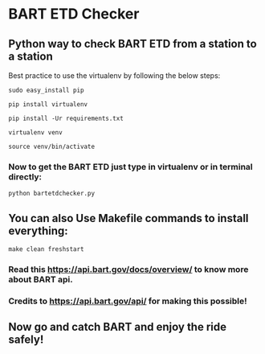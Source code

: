 # BART ETD Checker

## Python way to check BART ETD from a station to a station

Best practice to use the virtualenv by following the below steps:

`sudo easy_install pip`

`pip install virtualenv`

`pip install -Ur requirements.txt`

`virtualenv venv`

`source venv/bin/activate`

### Now to get the BART ETD just type in virtualenv or in terminal directly:

`python bartetdchecker.py`

## You can also Use Makefile commands to install everything:

`make clean freshstart`

### Read this https://api.bart.gov/docs/overview/ to know more about BART api.

### Credits to https://api.bart.gov/api/ for making this possible!

## Now go and catch BART and enjoy the ride safely!